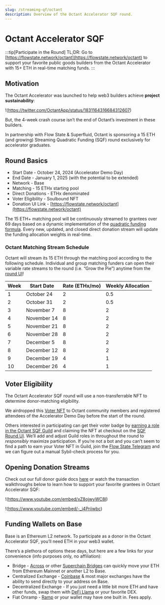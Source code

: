 ```yaml
---
slug: /streaming-qf/octant
description: Overview of the Octant Accelerator SQF round.
---
```


# Octant Accelerator SQF

:::tip[Participate in the Round]
TL;DR: Go to [https://flowstate.network/octant](https://flowstate.network/octant) to support your favorite public goods builders from the Octant Accelerator with 15+ ETH in real-time matching funds.
:::

## Motivation

The Octant Accelerator was launched to help web3 builders achieve **project sustainability**:

!(https://twitter.com/OctantApp/status/1831164316684312607)

But, the 4-week crash course isn’t the end of Octant’s investment in these builders.

In partnership with Flow State & Superfluid, Octant is sponsoring a 15 ETH (and growing) Streaming Quadratic Funding (SQF) round exclusively for accelerator graduates.

## Round Basics

- Start Date - October 24, 2024 (Accelerator Demo Day)
- End Date - January 1, 2025 (with the potential to be extended)
- Network - Base
- Matching - 15 ETHx starting pool
- Direct Donations - ETHx denominated
- Voter Eligibility - Soulbound NFT
- Donation UI Link - [https://flowstate.network/octant](https://flowstate.network/octant)

The 15 ETH+ matching pool will be continuously streamed to grantees over 69 days based on a dynamic implementation of the [quadratic funding formula](https://www.wtfisqf.com/?grant=&grant=&grant=&grant=&match=1000). Every new, updated, and closed direct donation stream will update the funding allocation weights in real-time.

### Octant Matching Stream Schedule

Octant will stream its 15 ETH through the matching pool according to the following schedule. Individual and group matching funders can open their variable rate streams to the round (i.e. “Grow the Pie”) anytime from the [round UI](https://flowstate.network/octant)!

| Week | Start Date  | Rate (ETHx/mo) | Weekly Allocation |
| ---- | ----------- | -------------- | ----------------- |
| 1    | October 24  | 2              | 0.5               |
| 2    | October 31  | 2              | 0.5               |
| 3    | November 7  | 8              | 2                 |
| 4    | November 14 | 8              | 2                 |
| 5    | November 21 | 8              | 2                 |
| 6    | November 28 | 8              | 2                 |
| 7    | December 5  | 8              | 2                 |
| 8    | December 12 | 8              | 2                 |
| 9    | December 19 | 4              | 1                 |
| 10   | December 26 | 4              | 1                 |

## Voter Eligibility

The Octant Accelerator SQF round will use a non-transferrable NFT to determine donor-matching eligibility.

We airdropped this [Voter NFT](https://basescan.org/address/0xAd424D55ffd23E80B222aA67138370A21c0a0b24) to Octant community members and registered attendees of the Accelerator Demo Day before the start of the round.

Others interested in participating can get their voter badge by [earning a role in the Octant SQF Guild](https://guild.xyz/octant-sqf-voter) and claiming the NFT at checkout on the [SQF Round UI](https://flowstate.network/octant). We’ll add and adjust Guild roles in throughout the round to _responsibly_ maximize participation. If you’re not a bot and you can’t seem to find a path to earn your Voter NFT in Guild, join the [Flow State Telegram](https://t.me/flowstatecoop) and we can figure out a manual Sybil-check process for you.

## Opening Donation Streams

Check out our full donor guide docs [here](https://www.notion.so/Donors-Voters-f58ffb144269455da3f343db8cd21058?pvs=21) or watch the transaction walkthroughs below to learn how to support your favorite grantees in Octant Accelerator SQF:

!(https://www.youtube.com/embed/xZ8ojwyWC8I)

!(https://www.youtube.com/embed/-_i4Priiwbc)

## Funding Wallets on Base

Base is an Ethereum L2 network. To participate as a donor in the Octant Accelerator SQF, you’ll need ETH in your web3 wallet.

There’s a plethora of options these days, but here are a few links for your convenience (info purposes only, no affiliation):

- Bridge - [Across](https://www.notion.so/How-to-Donate-to-Flow-State-during-the-Q2-Zuzalu-Round-469a4dd54e8142a7a9a5aa9c20685e46?pvs=21) or other [Superchain Bridges](https://bridge.base.org/deposit) can quickly move your ETH from Ethereum Mainnet or another L2 to Base.
- Centralized Exchange - [Coinbase](https://help.coinbase.com/en/coinbase/trading-and-funding/cryptocurrency-trading-pairs/how-to-send-and-receive-cryptocurrency#send) & most major exchanges have the ability to send directly to your address on Base.
- Decentralized Exchange - If you just need a little bit more ETH and have other funds, swap them with [DeFi Llama](https://swap.defillama.com/?chain=base&from=0x0000000000000000000000000000000000000000&tab=swap&to=) or your favorite DEX.
- Fiat Onramp - [Ramp](https://ramp.network/buy?defaultAsset=BASE_ETH) or your wallet may have one built in. Fees apply.
